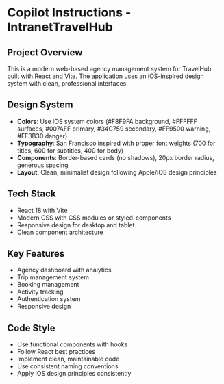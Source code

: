 # Copilot Instructions - IntranetTravelHub

<!-- Use this file to provide workspace-specific custom instructions to Copilot. For more details, visit https://code.visualstudio.com/docs/copilot/copilot-customization#_use-a-githubcopilotinstructionsmd-file -->

## Project Overview
This is a modern web-based agency management system for TravelHub built with React and Vite. The application uses an iOS-inspired design system with clean, professional interfaces.

## Design System
- **Colors**: Use iOS system colors (#F8F9FA background, #FFFFFF surfaces, #007AFF primary, #34C759 secondary, #FF9500 warning, #FF3B30 danger)
- **Typography**: San Francisco inspired with proper font weights (700 for titles, 600 for subtitles, 400 for body)
- **Components**: Border-based cards (no shadows), 20px border radius, generous spacing
- **Layout**: Clean, minimalist design following Apple/iOS design principles

## Tech Stack
- React 18 with Vite
- Modern CSS with CSS modules or styled-components
- Responsive design for desktop and tablet
- Clean component architecture

## Key Features
- Agency dashboard with analytics
- Trip management system
- Booking management
- Activity tracking
- Authentication system
- Responsive design

## Code Style
- Use functional components with hooks
- Follow React best practices
- Implement clean, maintainable code
- Use consistent naming conventions
- Apply iOS design principles consistently
